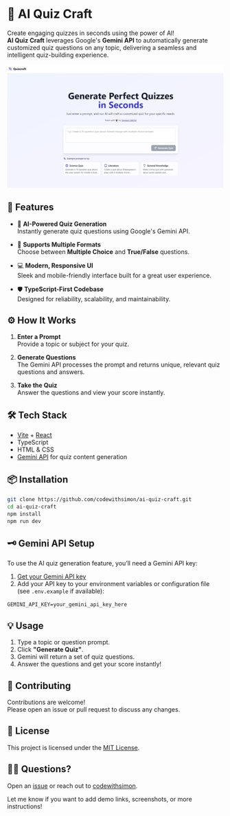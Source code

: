# 🧠 AI Quiz Craft

Create engaging quizzes in seconds using the power of AI!  
**AI Quiz Craft** leverages Google's **Gemini API** to automatically generate customized quiz questions on any topic, delivering a seamless and intelligent quiz-building experience.

![App Screenshot](Screenshot.jpg) <!-- Replace with your actual screenshot path -->


## 🚀 Features

- 🔮 **AI-Powered Quiz Generation**  
  Instantly generate quiz questions using Google's Gemini API.
  
- 🧩 **Supports Multiple Formats**  
  Choose between **Multiple Choice** and **True/False** questions.
  
- 💻 **Modern, Responsive UI**  
  Sleek and mobile-friendly interface built for a great user experience.
  
- 🛡️ **TypeScript-First Codebase**  
  Designed for reliability, scalability, and maintainability.


## ⚙️ How It Works

1. **Enter a Prompt**  
   Provide a topic or subject for your quiz.
   
2. **Generate Questions**  
   The Gemini API processes the prompt and returns unique, relevant quiz questions and answers.
   
3. **Take the Quiz**  
   Answer the questions and view your score instantly.


## 🛠️ Tech Stack

- [Vite](https://vitejs.dev/) + [React](https://react.dev/)
- TypeScript
- HTML & CSS
- [Gemini API](https://ai.google.dev/) for quiz content generation


## 📦 Installation

```bash
git clone https://github.com/codewithsimon/ai-quiz-craft.git
cd ai-quiz-craft
npm install
npm run dev
```


## 🗝️ Gemini API Setup

To use the AI quiz generation feature, you’ll need a Gemini API key:

1. [Get your Gemini API key](https://ai.google.dev/)
2. Add your API key to your environment variables or configuration file (see `.env.example` if available):

```env
GEMINI_API_KEY=your_gemini_api_key_here
```


## 💡 Usage

1. Type a topic or question prompt.
2. Click **"Generate Quiz"**.
3. Gemini will return a set of quiz questions.
4. Answer the questions and get your score instantly!


## 🤝 Contributing

Contributions are welcome!  
Please open an issue or pull request to discuss any changes.


## 📄 License

This project is licensed under the [MIT License](LICENSE).


## 🙋‍♂️ Questions?

Open an [issue](https://github.com/codewithsimon/ai-quiz-craft/issues) or reach out to [codewithsimon](https://github.com/codewithsimon).


Let me know if you want to add demo links, screenshots, or more instructions!

